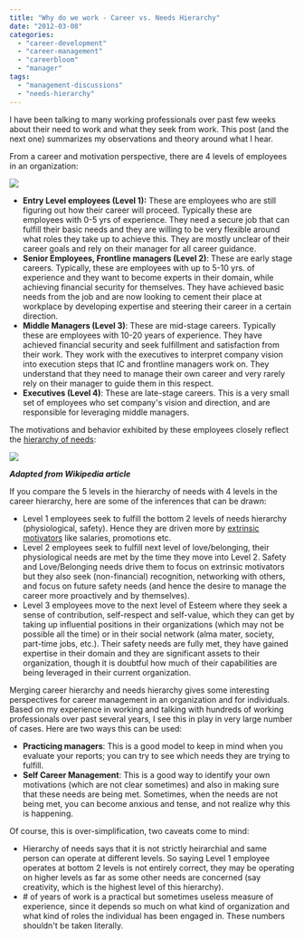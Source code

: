 ```yaml
---
title: "Why do we work - Career vs. Needs Hierarchy"
date: "2012-03-08"
categories: 
  - "career-development"
  - "career-management"
  - "careerbloom"
  - "manager"
tags: 
  - "management-discussions"
  - "needs-hierarchy"
---
```


I have been talking to many working professionals over past few weeks about their need to work and what they seek from work. This post (and the next one) summarizes my observations and theory around what I hear.

From a career and motivation perspective, there are 4 levels of employees in an organization:

![](images/030812_0247_careervsnee1.png)

- **Entry Level employees (Level 1):** These are employees who are still figuring out how their career will proceed. Typically these are employees with 0-5 yrs of experience. They need a secure job that can fulfill their basic needs and they are willing to be very flexible around what roles they take up to achieve this. They are mostly unclear of their career goals and rely on their manager for all career guidance.
- **Senior Employees, Frontline managers (Level 2)**: These are early stage careers. Typically, these are employees with up to 5-10 yrs. of experience and they want to become experts in their domain, while achieving financial security for themselves. They have achieved basic needs from the job and are now looking to cement their place at workplace by developing expertise and steering their career in a certain direction.
- **Middle Managers (Level 3)**: These are mid-stage careers. Typically these are employees with 10-20 years of experience. They have achieved financial security and seek fulfillment and satisfaction from their work. They work with the executives to interpret company vision into execution steps that IC and frontline managers work on. They understand that they need to manage their own career and very rarely rely on their manager to guide them in this respect.
- **Executives (Level 4)**: These are late-stage careers. This is a very small set of employees who set company's vision and direction, and are responsible for leveraging middle managers.

The motivations and behavior exhibited by these employees closely reflect the [hierarchy of needs](http://en.wikipedia.org/wiki/Maslow's_hierarchy_of_needs):

![](images/030812_0247_careervsnee2.png)

**_Adapted from Wikipedia article_**

If you compare the 5 levels in the hierarchy of needs with 4 levels in the career hierarchy, here are some of the inferences that can be drawn:

- Level 1 employees seek to fulfill the bottom 2 levels of needs hierarchy (physiological, safety). Hence they are driven more by [extrinsic motivators](http://en.wikipedia.org/wiki/Motivation) like salaries, promotions etc.
- Level 2 employees seek to fulfill next level of love/belonging, their physiological needs are met by the time they move into Level 2. Safety and Love/Belonging needs drive them to focus on extrinsic motivators but they also seek (non-financial) recognition, networking with others, and focus on future safety needs (and hence the desire to manage the career more proactively and by themselves).
- Level 3 employees move to the next level of Esteem where they seek a sense of contribution, self-respect and self-value, which they can get by taking up influential positions in their organizations (which may not be possible all the time) or in their social network (alma mater, society, part-time jobs, etc.). Their safety needs are fully met, they have gained expertise in their domain and they are significant assets to their organization, though it is doubtful how much of their capabilities are being leveraged in their current organization.

Merging career hierarchy and needs hierarchy gives some interesting perspectives for career management in an organization and for individuals. Based on my experience in working and talking with hundreds of working professionals over past several years, I see this in play in very large number of cases. Here are two ways this can be used:

- **Practicing managers**: This is a good model to keep in mind when you evaluate your reports; you can try to see which needs they are trying to fulfill.
- **Self Career Management**: This is a good way to identify your own motivations (which are not clear sometimes) and also in making sure that these needs are being met. Sometimes, when the needs are not being met, you can become anxious and tense, and not realize why this is happening.

Of course, this is over-simplification, two caveats come to mind:

- Hierarchy of needs says that it is not strictly heirarchial and same person can operate at different levels. So saying Level 1 employee operates at bottom 2 levels is not entirely correct, they may be operating on higher levels as far as some other needs are concerned (say creativity, which is the highest level of this hierarchy).
- \# of years of work is a practical but sometimes useless measure of experience, since it depends so much on what kind of organization and what kind of roles the individual has been engaged in. These numbers shouldn't be taken literally.
